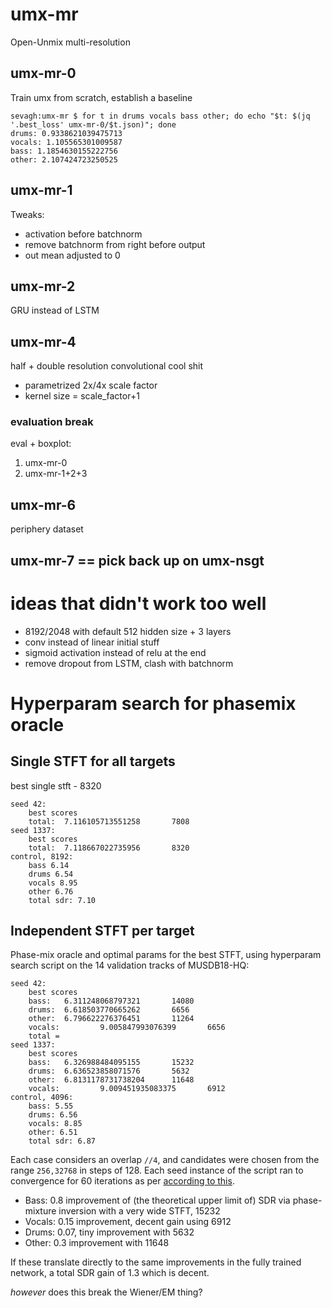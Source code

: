 # umx-mr

Open-Unmix multi-resolution

## umx-mr-0

Train umx from scratch, establish a baseline

```
sevagh:umx-mr $ for t in drums vocals bass other; do echo "$t: $(jq '.best_loss' umx-mr-0/$t.json)"; done
drums: 0.9338621039475713
vocals: 1.105565301009587
bass: 1.1854630155222756
other: 2.107424723250525
```

## umx-mr-1

Tweaks:
* activation before batchnorm
* remove batchnorm from right before output
* out mean adjusted to 0

## umx-mr-2

GRU instead of LSTM

## umx-mr-4

half + double resolution convolutional cool shit
* parametrized 2x/4x scale factor
* kernel size = scale_factor+1

### evaluation break

eval + boxplot:
1. umx-mr-0
2. umx-mr-1+2+3

## umx-mr-6

periphery dataset

## umx-mr-7 == pick back up on umx-nsgt

# ideas that didn't work too well

* 8192/2048 with default 512 hidden size + 3 layers
* conv instead of linear initial stuff
* sigmoid activation instead of relu at the end
* remove dropout from LSTM, clash with batchnorm

# Hyperparam search for phasemix oracle 

## Single STFT for all targets

best single stft - 8320

```
seed 42:
    best scores
    total:  7.116105713551258       7808
seed 1337:
    best scores
    total:  7.118667022735956       8320
control, 8192:
    bass 6.14
    drums 6.54
    vocals 8.95
    other 6.76
    total sdr: 7.10
```

## Independent STFT per target

Phase-mix oracle and optimal params for the best STFT, using hyperparam search script on the 14 validation tracks of MUSDB18-HQ:

```
seed 42:
    best scores
    bass:   6.311248068797321       14080
    drums:  6.618503770665262       6656
    other:  6.796622276376451       11264
    vocals:         9.005847993076399       6656
    total = 
seed 1337:
    best scores
    bass:   6.326988484095155       15232
    drums:  6.636523858071576       5632
    other:  6.8131178731738204      11648
    vocals:         9.009451935083375       6912
control, 4096:
    bass: 5.55
    drums: 6.56
    vocals: 8.85
    other: 6.51
    total sdr: 6.87
```

Each case considers an overlap `//4`, and candidates were chosen from the range `256,32768` in steps of 128. Each seed instance of the script ran to convergence for 60 iterations as per [according to this](https://stats.stackexchange.com/a/209409/241805).

* Bass: 0.8 improvement of (the theoretical upper limit of) SDR via phase-mixture inversion with a very wide STFT, 15232
* Vocals: 0.15 improvement, decent gain using 6912
* Drums:  0.07, tiny improvement with 5632
* Other: 0.3 improvement with 11648

If these translate directly to the same improvements in the fully trained network, a total SDR gain of 1.3 which is decent.

_however_ does this break the Wiener/EM thing?
